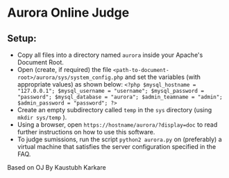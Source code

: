 Aurora Online Judge
===================

Setup:
------
* Copy all files into a directory named `aurora` inside your Apache's Document Root.
* Open (create, if required) the file `<path-to-document-root>/aurora/sys/system_config.php` and set the variables (with appropriate values) as shown below:
		`<?php
		$mysql_hostname = "127.0.0.1";
		$mysql_username = "username";
		$mysql_password = "password";
		$mysql_database = "aurora";
		$admin_teamname = "admin";
		$admin_password = "password";
		?>`
* Create an empty subdirectory called `temp` in the `sys` directory (using `mkdir sys/temp` ).
* Using a browser, open `https://hostname/aurora/?display=doc` to read further instructions on how to use this software.
* To judge sumissions, run the script `python2 aurora.py` on (preferably) a virtual machine that satisfies the server configuration specified in the FAQ.

Based on OJ By Kaustubh Karkare
